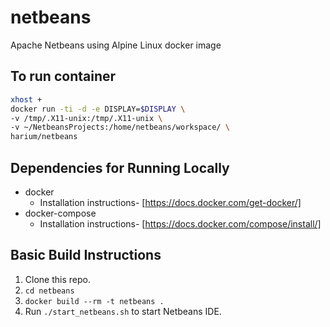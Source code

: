 # netbeans
Apache Netbeans using Alpine Linux docker image

## To run container 
```bash
xhost + 
docker run -ti -d -e DISPLAY=$DISPLAY \
-v /tmp/.X11-unix:/tmp/.X11-unix \
-v ~/NetbeansProjects:/home/netbeans/workspace/ \
harium/netbeans
```

## Dependencies for Running Locally
* docker
  * Installation instructions- [https://docs.docker.com/get-docker/]
* docker-compose
  * Installation instructions- [https://docs.docker.com/compose/install/]
  
## Basic Build Instructions

1. Clone this repo.
2. `cd netbeans`
3. `docker build --rm -t netbeans .`
4. Run `./start_netbeans.sh` to start Netbeans IDE.
